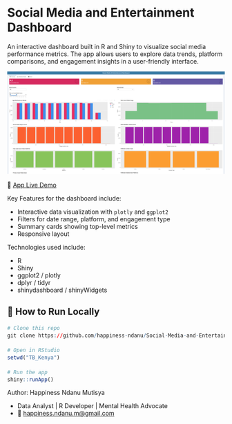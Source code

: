 # Social Media and Entertainment Dashboard
An interactive dashboard built in R and Shiny to visualize social media performance metrics. The app allows users to explore data trends, platform comparisons, and engagement insights in a user-friendly interface.

![](dashboard.png)

🔗 [App Live Demo](https://happinessndanu1.shinyapps.io/Social-Media-Dashboard/)

Key Features for the dashboard include:
- Interactive data visualization with `plotly` and `ggplot2`
- Filters for date range, platform, and engagement type
- Summary cards showing top-level metrics
- Responsive layout

Technologies used include:
- R
- Shiny
- ggplot2 / plotly
- dplyr / tidyr
- shinydashboard / shinyWidgets
## 📁 How to Run Locally

```r
# Clone this repo
git clone https://github.com/happiness-ndanu/Social-Media-and-Entertainment-Dashboard.git

# Open in RStudio
setwd("TB_Kenya")

# Run the app
shiny::runApp()
```
Author: Happiness Ndanu Mutisya
- Data Analyst | R Developer | Mental Health Advocate  
- 📧 happiness.ndanu.m@gmail.com  

